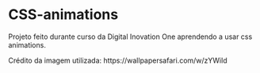 # CSS-animations
Projeto feito durante curso da Digital Inovation One aprendendo a usar css animations.

<p>Crédito da imagem utilizada: https://wallpapersafari.com/w/zYWild </p>
